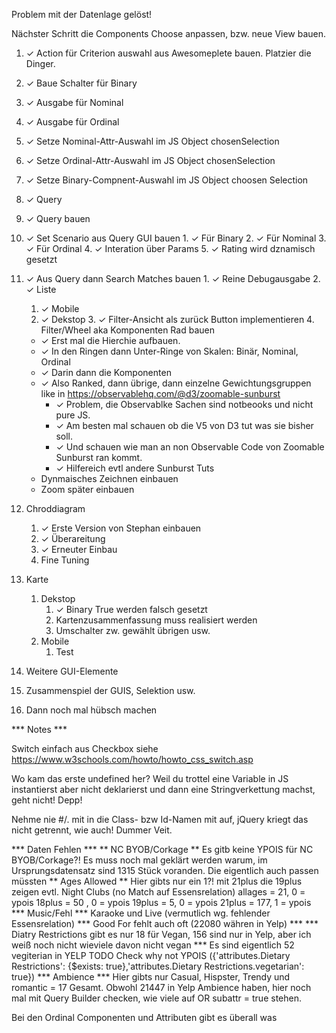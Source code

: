 Problem mit der Datenlage gelöst!

Nächster Schritt die Components Choose anpassen, bzw. neue View bauen.


1. ✓ Action für Criterion auswahl aus Awesomeplete bauen. Platzier die Dinger.
  1. ✓ Baue Schalter für Binary
  1. ✓ Ausgabe für Nominal
  1. ✓ Ausgabe für Ordinal
  1. ✓ Setze Nominal-Attr-Auswahl im JS Object chosenSelection
  1. ✓ Setze Ordinal-Attr-Auswahl im JS Object chosenSelection
  1. ✓ Setze Binary-Compnent-Auswahl im JS Object choosen Selection

2. ✓ Query
  1. ✓ Query bauen
  2. ✓ Set Scenario aus Query GUI bauen
    1. ✓ Für Binary
    2. ✓ Für Nominal
    3. ✓ Für Ordinal
    4. ✓ Interation über Params
    5. ✓ Rating wird dznamisch gesetzt
  3. ✓ Aus Query dann Search Matches bauen
    1. ✓ Reine Debugausgabe
    2. ✓ Liste
      1. ✓ Mobile
      2. ✓ Dekstop
    3. ✓ Filter-Ansicht als zurück Button implementieren
    4. Filter/Wheel aka Komponenten Rad bauen
        *   ✓ Erst mal die Hierchie aufbauen.
        *   ✓ In den Ringen dann Unter-Ringe von Skalen: Binär, Nominal, Ordinal
        *   ✓ Darin dann die Komponenten
        *   ✓ Also Ranked, dann übrige, dann einzelne Gewichtungsgruppen like in <https://observablehq.com/@d3/zoomable-sunburst>
            * ✓ Problem, die Observablke Sachen sind notbeooks und nicht pure JS.
            * ✓ Am besten mal schauen ob die V5 von D3 tut was sie bisher soll.
            * ✓ Und schauen wie man an non Observable Code von Zoomable Sunburst ran kommt.
            * ✓ Hilfereich evtl andere Sunburst Tuts
        * Dynmaisches Zeichnen einbauen
        * Zoom später einbauen
4. Chroddiagram
    1. ✓ Erste Version von Stephan einbauen
    2. ✓ Überareitung
    3. ✓ Erneuter Einbau
    4. Fine Tuning
3. Karte
    1. Dekstop
        1. ✓ Binary True werden falsch gesetzt
        2. Kartenzusammenfassung muss realisiert werden
        3. Umschalter zw. gewählt übrigen usw. 
    1. Mobile
        1. Test
5. Weitere GUI-Elemente
6. Zusammenspiel der GUIS, Selektion usw.
7. Dann noch mal hübsch machen


*** Notes ***

Switch einfach aus Checkbox siehe https://www.w3schools.com/howto/howto_css_switch.asp

Wo kam das erste undefined her? Weil du trottel eine Variable in JS instantierst aber nicht deklarierst und dann eine Stringverkettung machst, geht nicht! Depp!

Nehme nie #/. mit in die Class- bzw Id-Namen mit auf, jQuery kriegt das nicht getrennt, wie auch! Dummer Veit.

*** Daten Fehlen ***
** NC BYOB/Corkage **
Es gitb keine YPOIS für NC BYOB/Corkage?! Es muss noch mal geklärt werden warum, im Ursprungsdatensatz sind 1315 Stück voranden. Die eigentlich auch passen müssten
** Ages Allowed **
Hier gibts nur ein 1?! mit 21plus die 19plus zeigen evtl. Night Clubs (no Match auf Essensrelation)
allages = 21, 0 = ypois
18plus = 50 , 0 = ypois
19plus = 5, 0 = ypois
21plus = 177, 1 = ypois
*** Music/Fehl ***
Karaoke und Live (vermutlich wg. fehlender Essensrelation)
*** Good For fehlt auch oft (22080 währen in Yelp) ***
*** Diatry Restrictions gibt es nur 18 für Vegan, 156 sind nur in Yelp, aber ich weiß noch nicht wieviele davon nicht vegan ***
Es sind eigentlich 52 vegiterian in YELP TODO Check why not YPOIS ({'attributes.Dietary Restrictions': {$exists: true},'attributes.Dietary Restrictions.vegetarian': true})
*** Ambience ***
Hier gibts nur Casual, Hispster, Trendy und romantic = 17 Gesamt. Obwohl 21447 in Yelp Ambience haben, hier noch mal mit Query Builder checken, wie viele auf OR subattr = true stehen.

Bei den Ordinal Componenten und Attributen gibt es überall was

